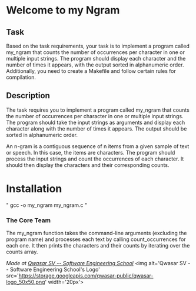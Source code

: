 # Welcome to my Ngram



 ## Task

 Based on the task requirements, your task is to implement a program called my_ngram that counts the number of occurrences per character in one or multiple input strings. The program should display each character and the number of times it appears, with the output sorted in alphanumeric order. Additionally, you need to create a Makefile and follow certain rules for compilation.
     
## Description

 The task requires you to implement a program called my_ngram that counts the number of occurrences per character in one or multiple input strings. The program should take the input strings as arguments and display each character along with the number of times it appears. The output should be sorted in alphanumeric order.

 An n-gram is a contiguous sequence of n items from a given sample of text or speech. In this case, the items are characters. The program should process the input strings and count the occurrences of each character. It should then display the characters and their corresponding counts.





  # Installation

  " gcc -o my_ngram my_ngram.c "


   ### The Core Team



 The my_ngram function takes the command-line arguments (excluding the program name) and processes each text by calling count_occurrences for each one. It then prints the characters and their counts by iterating over the counts array.


<span><i>Made at <a href='https://qwasar.io'>Qwasar SV -- Software Engineering School</a></i></span>
     <span><img alt='Qwasar SV -- Software Engineering School's Logo' src='https://storage.googleapis.com/qwasar-public/qwasar-logo_50x50.png' width='20px'></span>
